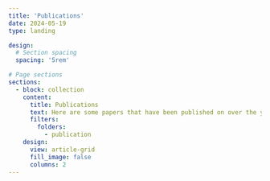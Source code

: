 ```yaml
---
title: 'Publications'
date: 2024-05-19
type: landing

design:
  # Section spacing
  spacing: '5rem'

# Page sections
sections:
  - block: collection
    content:
      title: Publications
      text: Here are some papers that have been published on over the years.
      filters:
        folders:
          - publication
    design:
      view: article-grid
      fill_image: false
      columns: 2
---
```

